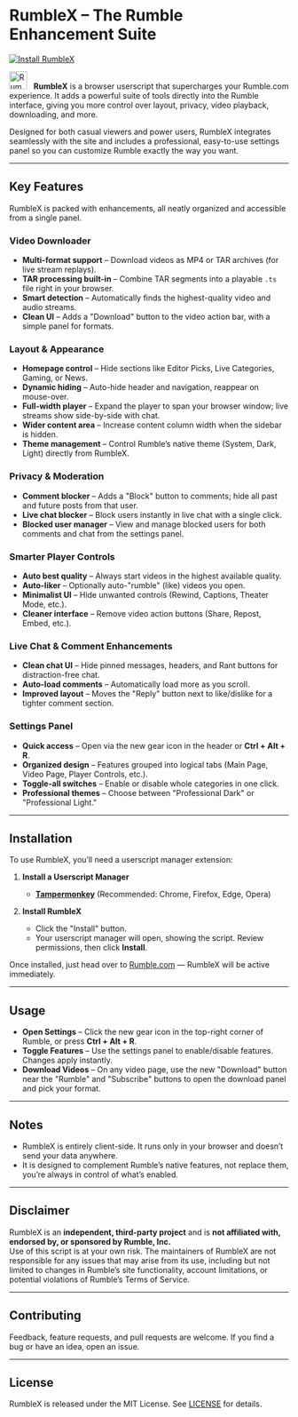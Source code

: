 # RumbleX – The Rumble Enhancement Suite

[![Install RumbleX](https://img.shields.io/badge/Install%20RumbleX-Userscript-brightgreen?style=for-the-badge&logo=greasemonkey)](https://github.com/SysAdminDoc/RumbleX/raw/refs/heads/main/RumbleX.user.js)

<img src="https://rumble.com/i/favicon-v4.png" alt="RumbleX Logo" width="32"> &nbsp; **RumbleX** is a browser userscript that supercharges your Rumble.com experience. It adds a powerful suite of tools directly into the Rumble interface, giving you more control over layout, privacy, video playback, downloading, and more.

Designed for both casual viewers and power users, RumbleX integrates seamlessly with the site and includes a professional, easy-to-use settings panel so you can customize Rumble exactly the way you want.

---

## Key Features

RumbleX is packed with enhancements, all neatly organized and accessible from a single panel.

### Video Downloader

- **Multi-format support** – Download videos as MP4 or TAR archives (for live stream replays).  
- **TAR processing built-in** – Combine TAR segments into a playable `.ts` file right in your browser.  
- **Smart detection** – Automatically finds the highest-quality video and audio streams.  
- **Clean UI** – Adds a "Download" button to the video action bar, with a simple panel for formats.

### Layout & Appearance

- **Homepage control** – Hide sections like Editor Picks, Live Categories, Gaming, or News.  
- **Dynamic hiding** – Auto-hide header and navigation, reappear on mouse-over.  
- **Full-width player** – Expand the player to span your browser window; live streams show side-by-side with chat.  
- **Wider content area** – Increase content column width when the sidebar is hidden.  
- **Theme management** – Control Rumble’s native theme (System, Dark, Light) directly from RumbleX.

### Privacy & Moderation

- **Comment blocker** – Adds a "Block" button to comments; hide all past and future posts from that user.  
- **Live chat blocker** – Block users instantly in live chat with a single click.  
- **Blocked user manager** – View and manage blocked users for both comments and chat from the settings panel.

### Smarter Player Controls

- **Auto best quality** – Always start videos in the highest available quality.  
- **Auto-liker** – Optionally auto-"rumble" (like) videos you open.  
- **Minimalist UI** – Hide unwanted controls (Rewind, Captions, Theater Mode, etc.).  
- **Cleaner interface** – Remove video action buttons (Share, Repost, Embed, etc.).

### Live Chat & Comment Enhancements

- **Clean chat UI** – Hide pinned messages, headers, and Rant buttons for distraction-free chat.  
- **Auto-load comments** – Automatically load more as you scroll.  
- **Improved layout** – Moves the "Reply" button next to like/dislike for a tighter comment section.

### Settings Panel

- **Quick access** – Open via the new gear icon in the header or **Ctrl + Alt + R**.  
- **Organized design** – Features grouped into logical tabs (Main Page, Video Page, Player Controls, etc.).  
- **Toggle-all switches** – Enable or disable whole categories in one click.  
- **Professional themes** – Choose between "Professional Dark" or "Professional Light."

---

## Installation

To use RumbleX, you’ll need a userscript manager extension:

1. **Install a Userscript Manager**  
   - [**Tampermonkey**](https://www.tampermonkey.net/) (Recommended: Chrome, Firefox, Edge, Opera)

2. **Install RumbleX**  
   - Click the "Install" button.  
   - Your userscript manager will open, showing the script. Review permissions, then click **Install**.  

Once installed, just head over to [Rumble.com](https://rumble.com) — RumbleX will be active immediately.

---

## Usage

- **Open Settings** – Click the new gear icon in the top-right corner of Rumble, or press **Ctrl + Alt + R**.  
- **Toggle Features** – Use the settings panel to enable/disable features. Changes apply instantly.  
- **Download Videos** – On any video page, use the new "Download" button near the "Rumble" and "Subscribe" buttons to open the download panel and pick your format.

---

## Notes

- RumbleX is entirely client-side. It runs only in your browser and doesn’t send your data anywhere.  
- It is designed to complement Rumble’s native features, not replace them, you’re always in control of what’s enabled.  

---

## Disclaimer

RumbleX is an **independent, third-party project** and is **not affiliated with, endorsed by, or sponsored by Rumble, Inc.**  
Use of this script is at your own risk. The maintainers of RumbleX are not responsible for any issues that may arise from its use, including but not limited to changes in Rumble’s site functionality, account limitations, or potential violations of Rumble’s Terms of Service.

---

## Contributing

Feedback, feature requests, and pull requests are welcome. If you find a bug or have an idea, open an issue.  

---

## License

RumbleX is released under the MIT License. See [LICENSE](LICENSE) for details.
